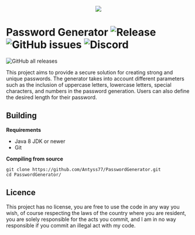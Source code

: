 ﻿<p align="center">
  <img src="https://user-images.githubusercontent.com/47704223/212773124-1baeff6b-c192-4c0a-b601-708205676ac2.png">
</p> 

# Password Generator <img alt="Release" src="https://img.shields.io/github/v/release/Antyss77/passwordgenerator?logo=github"> <img alt="GitHub issues" src="https://img.shields.io/github/issues/Antyss77/Mathematics-Simplifier"> <img alt="Discord" src="https://img.shields.io/discord/741862512307339264"> 
<img alt="GitHub all releases" src="https://img.shields.io/github/downloads/Antyss77/password-generator/total?style=social">

 This project aims to provide a secure solution for creating strong and unique passwords.
The generator takes into account different parameters such as the inclusion of uppercase letters, lowercase letters, special characters, and numbers in the password generation. Users can also define the desired length for their password.


## Building
**Requirements**

- Java 8 JDK or newer
- Git

**Compiling from source**

```
git clone https://github.com/Antyss77/PasswordGenerator.git
cd PasswordGenerator/ 
```

## Licence
This project has no license, you are free to use the code in any way you wish, of course respecting the laws of the country where you are resident, you are solely responsible for the acts you commit, and I am in no way responsible if you commit an illegal act with my code.
